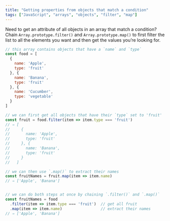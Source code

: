 ```yaml
---
title: "Getting properties from objects that match a condition"
tags: ["JavaScript", "arrays", "objects", "filter", "map"]
---
```

Need to get an attribute of all objects in an array that match a condition? Chain `Array.prototype.filter()` and `Array.prototype.map()` to first filter the list to all the elements you want and then get the values you’re looking for.

```js
// this array contains objects that have a `name` and `type`
const food = [
  {
    name: 'Apple',
    type: 'fruit'
  }, {
    name: 'Banana',
    type: 'fruit'
  }, {
    name: 'Cucumber',
    type: 'vegetable'
  }
]

// we can first get all objects that have their `type` set to 'fruit'
const fruit = food.filter(item => item.type === 'fruit')
// ⇒ [
//     {
//       name: 'Apple',
//       type: 'fruit'
//     }, {
//       name: 'Banana',
//       type: 'fruit'
//     }
//   ]

// we can then use `.map()` to extract their names
const fruitNames = fruit.map(item => item.name)
// ⇒ ['Apple', 'Banana']


// we can do both steps at once by chaining `.filter()` and `.map()`
const fruitNames = food
  .filter(item => item.type === 'fruit')  // get all fruit
  .map(item => item.name)                 // extract their names
// ⇒ ['Apple', 'Banana']
```
